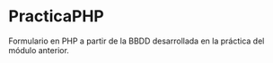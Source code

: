 # PracticaPHP
Formulario en PHP a partir de la BBDD desarrollada en la práctica del módulo anterior.

